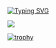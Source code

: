 <a href="https://git.io/typing-svg"><img src="https://readme-typing-svg.herokuapp.com?font=Fira+Code&size=40&pause=1000&color=F7B60E&center=true&multiline=true&width=800&height=200&lines=Hello+World!+I'm+Artem.;Welcome+to+my+GitHub+profile.;+I+am+a+novice+frontend+developer." alt="Typing SVG" /></a>



<picture>
<source 
  srcset="https://github-readme-stats-ten-gilt.vercel.app/api/top-langs/?username=wunschpunsh&show_icons=true&theme=dark&title_color=F7B60E&text_color=F7B60E&border_color=F7B60E"
  media="(prefers-color-scheme: dark)"
/>
<source
  srcset="https://github-readme-stats-ten-gilt.vercel.app/api/top-langs/?username=wunschpunsh&show_icons=true&title_color=F7B60E&text_color=F7B60E&border_color=F7B60E"
  media="(prefers-color-scheme: light), (prefers-color-scheme: no-preference)"
/>
<img src="https://github-readme-stats-ten-gilt.vercel.app/api/top-langs/?username=wunschpunsh&show_icons=true&title_color=F7B60E&text_color=F7B60E&border_color=F7B60E" />
</picture>




[![trophy](https://github-profile-trophy.vercel.app/?username=wunschpunsh&no-bg=true&no-frame=true&theme=juicyfresh&margin-w=25)](https://github.com/ryo-ma/github-profile-trophy)

